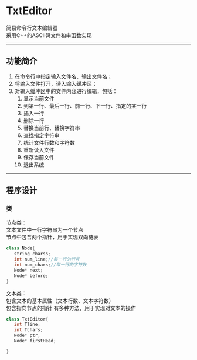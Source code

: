 # TxtEditor
简易命令行文本编辑器  
采用C++的ASCII码文件和串函数实现  
***
## 功能简介  
1. 在命令行中指定输入文件名、输出文件名；
2. 将输入文件打开，读入输入缓冲区；
3. 对输入缓冲区中的文件内容进行编辑，包括：
   1. 显示当前文件
   2. 到第一行、最后一行、前一行、下一行、指定的某一行
   3. 插入一行
   4. 删除一行
   5. 替换当前行、替换字符串
   6. 查找指定字符串
   7. 统计文件行数和字符数
   8. 重新读入文件
   9. 保存当前文件
   10. 退出系统
***
## 程序设计
### 类
节点类：  
文本文件中一行字符串为一个节点  
节点中包含两个指针，用于实现双向链表  
```C++
class Node{
   string charss;
   int num_line;//每一行的行号
   int num_chars;//每一行的字符数
   Node* next;
   Node* before;
}
```
文本类：  
包含文本的基本属性（文本行数、文本字符数）  
包含指向节点的指针
有多种方法，用于实现对文本的操作
```C++
class TxtEditor{
   int Tline;
   int Tchars;
   Node* ptr;
   Node* firstHead;

}
```

